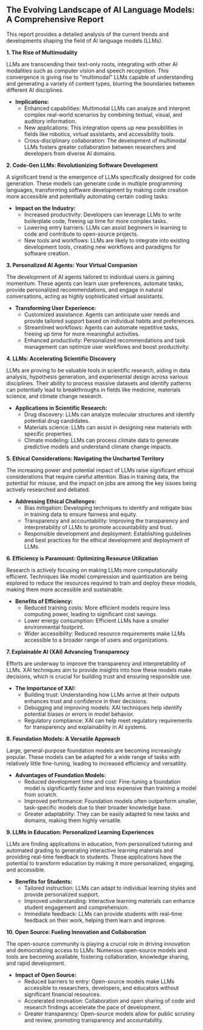 ##  The Evolving Landscape of AI Language Models: A Comprehensive Report 

This report provides a detailed analysis of the current trends and developments shaping the field of AI language models (LLMs). 

**1. The Rise of Multimodality**

LLMs are transcending their text-only roots, integrating with other AI modalities such as computer vision and speech recognition. This convergence is giving rise to "multimodal" LLMs capable of understanding and generating a variety of content types,  blurring the boundaries between different AI disciplines.

* **Implications:** 
    * Enhanced capabilities: Multimodal LLMs can analyze and interpret complex real-world scenarios by combining textual, visual, and auditory information.
    * New applications: This integration opens up new possibilities in fields like robotics, virtual assistants, and accessibility tools.
    *  Cross-disciplinary collaboration:  The development of multimodal LLMs fosters greater collaboration between researchers and developers from diverse AI domains.

**2. Code-Gen LLMs: Revolutionizing Software Development**

A significant trend is the emergence of LLMs specifically designed for code generation. These models can generate code in multiple programming languages,  transforming software development by making code creation more accessible and potentially automating certain coding tasks.

* **Impact on the Industry:**
    * Increased productivity: Developers can leverage LLMs to write boilerplate code, freeing up time for more complex tasks.
    *  Lowering entry barriers: LLMs can assist beginners in learning to code and contribute to open-source projects.
    *  New tools and workflows:  LLMs are likely to integrate into existing development tools, creating new workflows and paradigms for software creation.

**3. Personalized AI Agents:  Your Virtual Companion**

The development of AI agents tailored to individual users is gaining momentum. These agents can learn user preferences, automate tasks, provide personalized recommendations, and engage in natural conversations, acting as highly sophisticated virtual assistants.

* **Transforming User Experience:**
    * Customized assistance: Agents can anticipate user needs and provide tailored support based on individual habits and preferences.
    *  Streamlined workflows: Agents can automate repetitive tasks, freeing up time for more meaningful activities.
    *  Enhanced productivity: Personalized recommendations and task management can optimize user workflows and boost productivity.

 **4. LLMs: Accelerating Scientific Discovery**

LLMs are proving to be valuable tools in scientific research, aiding in data analysis, hypothesis generation, and experimental design across various disciplines. Their ability to process massive datasets and identify patterns can potentially lead to breakthroughs in fields like medicine, materials science, and climate change research.

* **Applications in Scientific Research:**
    *  Drug discovery: LLMs can analyze molecular structures and identify potential drug candidates.
    *  Materials science:  LLMs can assist in designing new materials with specific properties.
    *  Climate modeling: LLMs can process climate data to generate predictive models and understand climate change impacts.

**5.  Ethical Considerations: Navigating the Uncharted Territory**

The increasing power and potential impact of LLMs raise significant ethical considerations that require careful attention. Bias in training data, the potential for misuse, and the impact on jobs are among the key issues being actively researched and debated.

* **Addressing Ethical Challenges:**
    *  Bias mitigation:  Developing techniques to identify and mitigate bias in training data to ensure fairness and equity.
    *  Transparency and accountability:  Improving the transparency and interpretability of LLMs to promote accountability and trust.
    *  Responsible development and deployment:  Establishing guidelines and best practices for the ethical development and deployment of LLMs.

 **6. Efficiency is Paramount:  Optimizing Resource Utilization**

Research is actively focusing on making LLMs more computationally efficient. Techniques like model compression and quantization are being explored to reduce the resources required to train and deploy these models, making them more accessible and sustainable.

* **Benefits of Efficiency:**
    *  Reduced training costs:  More efficient models require less computing power, leading to significant cost savings.
    *  Lower energy consumption:  Efficient LLMs have a smaller environmental footprint.
    *  Wider accessibility:  Reduced resource requirements make LLMs accessible to a broader range of users and organizations.

**7. Explainable AI (XAI) Advancing Transparency**

Efforts are underway to improve the transparency and interpretability of LLMs. XAI techniques aim to provide insights into how these models make decisions, which is crucial for building trust and ensuring responsible use.

* **The Importance of XAI:**
    *  Building trust:  Understanding how LLMs arrive at their outputs enhances trust and confidence in their decisions.
    *   Debugging and improving models:  XAI techniques help identify potential biases or errors in model behavior.
    *  Regulatory compliance:  XAI can help meet regulatory requirements for transparency and explainability in AI systems.

 **8. Foundation Models:  A Versatile Approach**


Large, general-purpose foundation models are becoming increasingly popular. These models can be adapted for a wide range of tasks with relatively little fine-tuning, leading to increased efficiency and versatility.

* **Advantages of Foundation Models:**
    *  Reduced development time and cost: Fine-tuning a foundation model is significantly faster and less expensive than training a model from scratch.
    *  Improved performance:  Foundation models often outperform smaller, task-specific models due to their broader knowledge base.
    *  Greater adaptability:  They can be easily adapted to new tasks and domains, making them highly versatile.

**9. LLMs in Education:  Personalized Learning Experiences**

 LLMs are finding applications in education, from personalized tutoring and automated grading to generating interactive learning materials and providing real-time feedback to students. These applications have the potential to transform education by making it more personalized, engaging, and accessible.

* **Benefits for Students:**
    *  Tailored instruction: LLMs can adapt to individual learning styles and provide personalized support.
    *  Improved understanding:  Interactive learning materials can enhance student engagement and comprehension.
    *   Immediate feedback:  LLMs can provide students with real-time feedback on their work, helping them learn and improve.

 **10. Open Source: Fueling Innovation and Collaboration**

 The open-source community is playing a crucial role in driving innovation and democratizing access to LLMs. Numerous open-source models and tools are becoming available, fostering collaboration, knowledge sharing, and rapid development.


* **Impact of Open Source:**
    *  Reduced barriers to entry:  Open-source models make LLMs accessible to researchers, developers, and educators without significant financial resources.
    *  Accelerated innovation:  Collaboration and open sharing of code and research findings accelerate the pace of development.
    *  Greater transparency: Open-source models allow for public scrutiny and review, promoting transparency and accountability.